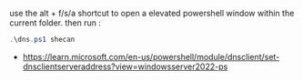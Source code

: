 use the alt + f/s/a shortcut to open a elevated powershell window within the current folder.
then run :
```powershell
.\dns.ps1 shecan
```
- https://learn.microsoft.com/en-us/powershell/module/dnsclient/set-dnsclientserveraddress?view=windowsserver2022-ps
